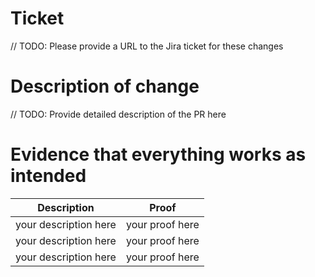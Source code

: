 # Ticket

// TODO: Please provide a URL to the Jira ticket for these changes

# Description of change

// TODO: Provide detailed description of the PR here

# Evidence that everything works as intended

| **Description**       | **Proof**         |
| ----------------------|-------------------|
| your description here | your proof here   |
| your description here | your proof here   |
| your description here | your proof here   |
